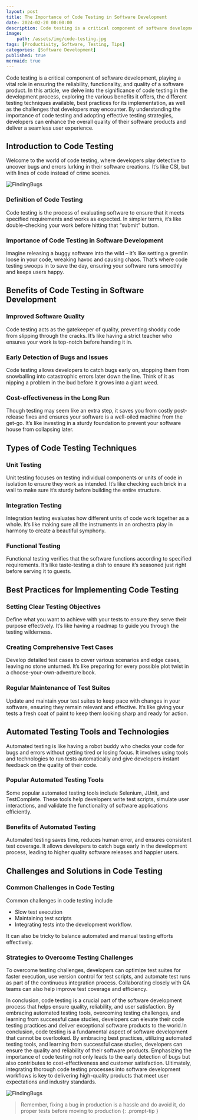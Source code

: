 ```yaml
---
layout: post
title: The Importance of Code Testing in Software Development
date: 2024-02-20 00:00:00 
description: Code testing is a critical component of software development, playing a vital role in ensuring the reliability, functionality, and quality of a software product
image: 
    path: /assets/img/code-testing.jpg
tags: [Productivity, Software, Testing, Tips] 
categories: [Software Development]
published: true
mermaid: true
---
```



Code testing is a critical component of software development, playing a vital role in ensuring the reliability, functionality, and quality of a software product. In this article, we delve into the significance of code testing in the development process, exploring the various benefits it offers, the different testing techniques available, best practices for its implementation, as well as the challenges that developers may encounter. By understanding the importance of code testing and adopting effective testing strategies, developers can enhance the overall quality of their software products and deliver a seamless user experience.

## Introduction to Code Testing
Welcome to the world of code testing, where developers play detective to uncover bugs and errors lurking in their software creations. It’s like CSI, but with lines of code instead of crime scenes.

![FindingBugs]({{site.baseurl}}/assets/img/gifs/find-bug.gif)


### Definition of Code Testing
Code testing is the process of evaluating software to ensure that it meets specified requirements and works as expected. In simpler terms, it’s like double-checking your work before hitting that “submit” button.


### Importance of Code Testing in Software Development
Imagine releasing a buggy software into the wild – it’s like setting a gremlin loose in your code, wreaking havoc and causing chaos. That’s where code testing swoops in to save the day, ensuring your software runs smoothly and keeps users happy.


## Benefits of Code Testing in Software Development
### Improved Software Quality
Code testing acts as the gatekeeper of quality, preventing shoddy code from slipping through the cracks. It’s like having a strict teacher who ensures your work is top-notch before handing it in.

### Early Detection of Bugs and Issues
Code testing allows developers to catch bugs early on, stopping them from snowballing into catastrophic errors later down the line. Think of it as nipping a problem in the bud before it grows into a giant weed.

### Cost-effectiveness in the Long Run
Though testing may seem like an extra step, it saves you from costly post-release fixes and ensures your software is a well-oiled machine from the get-go. It’s like investing in a sturdy foundation to prevent your software house from collapsing later.


## Types of Code Testing Techniques
### Unit Testing
Unit testing focuses on testing individual components or units of code in isolation to ensure they work as intended. It’s like checking each brick in a wall to make sure it’s sturdy before building the entire structure.

### Integration Testing
Integration testing evaluates how different units of code work together as a whole. It’s like making sure all the instruments in an orchestra play in harmony to create a beautiful symphony.

### Functional Testing
Functional testing verifies that the software functions according to specified requirements. It’s like taste-testing a dish to ensure it’s seasoned just right before serving it to guests.

## Best Practices for Implementing Code Testing
### Setting Clear Testing Objectives
Define what you want to achieve with your tests to ensure they serve their purpose effectively. It’s like having a roadmap to guide you through the testing wilderness.

### Creating Comprehensive Test Cases
Develop detailed test cases to cover various scenarios and edge cases, leaving no stone unturned. It’s like preparing for every possible plot twist in a choose-your-own-adventure book.

### Regular Maintenance of Test Suites
Update and maintain your test suites to keep pace with changes in your software, ensuring they remain relevant and effective. It’s like giving your tests a fresh coat of paint to keep them looking sharp and ready for action.


## Automated Testing Tools and Technologies
Automated testing is like having a robot buddy who checks your code for bugs and errors without getting tired or losing focus. It involves using tools and technologies to run tests automatically and give developers instant feedback on the quality of their code.

### Popular Automated Testing Tools
Some popular automated testing tools include Selenium, JUnit, and TestComplete. These tools help developers write test scripts, simulate user interactions, and validate the functionality of software applications efficiently.

### Benefits of Automated Testing
Automated testing saves time, reduces human error, and ensures consistent test coverage. It allows developers to catch bugs early in the development process, leading to higher quality software releases and happier users.

## Challenges and Solutions in Code Testing
### Common Challenges in Code Testing
Common challenges in code testing include 
- Slow test execution
- Maintaining test scripts
- Integrating tests into the development workflow. 

It can also be tricky to balance automated and manual testing efforts effectively.

### Strategies to Overcome Testing Challenges
To overcome testing challenges, developers can optimize test suites for faster execution, use version control for test scripts, and automate test runs as part of the continuous integration process. Collaborating closely with QA teams can also help improve test coverage and efficiency.


In conclusion, code testing is a crucial part of the software development process that helps ensure quality, reliability, and user satisfaction. By embracing automated testing tools, overcoming testing challenges, and learning from successful case studies, developers can elevate their code testing practices and deliver exceptional software products to the world.In conclusion, code testing is a fundamental aspect of software development that cannot be overlooked. By embracing best practices, utilizing automated testing tools, and learning from successful case studies, developers can ensure the quality and reliability of their software products. Emphasizing the importance of code testing not only leads to the early detection of bugs but also contributes to cost-effectiveness and customer satisfaction. Ultimately, integrating thorough code testing processes into software development workflows is key to delivering high-quality products that meet user expectations and industry standards.


![FindingBugs]({{site.baseurl}}/assets/img/gifs/bugs-in-prod.gif)

>Remember, fixing a bug in production is a hassle and do avoid it, do proper tests before moving to production
{: .prompt-tip }
